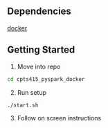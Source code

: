 ## Dependencies
[docker](https://docs.docker.com/get-docker/)

## Getting Started
1. Move into repo
```bash
cd cpts415_pyspark_docker
```
2. Run setup
```
./start.sh
```
3. Follow on screen instructions
